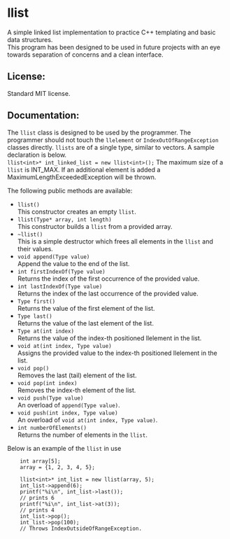 llist
=====

A simple linked list implementation to practice C++ templating and 
basic data structures.  
This program has been designed to be used in future projects with an eye 
towards separation of concerns and a clean interface.  

License:
--------
Standard MIT license.

Documentation:
--------------
The `llist` class is designed to be used by the programmer. The programmer
should not touch the `llelement` or `IndexOutOfRangeException` classes directly.
`llists` are of a single type, similar to vectors. A sample declaration is 
below.  
	```
	llist<int>* int_linked_list = new llist<int>();
	```
The maximum size of a `llist` is INT_MAX. If an additional element is added 
a MaximumLengthExceededException will be thrown.

The following public methods are available:
* `llist()`  
	This constructor creates an empty `llist`.
* `llist(Type* array, int length)`  
	This constructor builds a `llist` from a provided array.
*  `~llist()`  
	This is a simple destructor which frees all elements in the `llist`
	and their values.
* `void append(Type value)`  
	Append the value to the end of the list.
* `int firstIndexOf(Type value)`  
	Returns the index of the first occurrence of the provided value.
* `int lastIndexOf(Type value)`  
	Returns the index of the last occurrence of the provided value.
* `Type first()`  
	Returns the value of the first element of the list.
* `Type last()`  
	Returns the value of the last element of the list.
* `Type at(int index)`  
	Returns the value of the index-th positioned llelement in the list.
* `void at(int index, Type value)`  
	Assigns the provided value to the index-th positioned llelement in 
	the list.
* `void pop()`  
	Removes the last (tail) element of the list.
* `void pop(int index)`  
	Removes the index-th element of the list.
* `void push(Type value)`  
	An overload of `append(Type value)`.
* `void push(int index, Type value)`  
	An overload of `void at(int index, Type value)`.
* `int numberOfElements()`  
	Returns the number of elements in the `llist`.

Below is an example of the `llist` in use
```
	int array[5];
	array = {1, 2, 3, 4, 5};
	
	llist<int>* int_list = new llist(array, 5);
	int_list->append(6);
	printf("%i\n", int_list->last());	
	// prints 6
	printf("%i\n", int_list->at(3));	
	// prints 4
	int_list->pop();
	int_list->pop(100);
	// Throws IndexOutsideOfRangeException.
```




